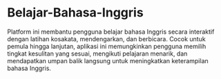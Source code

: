 # Belajar-Bahasa-Inggris
Platform ini membantu pengguna belajar bahasa Inggris secara interaktif dengan latihan kosakata, mendengarkan, dan berbicara. Cocok untuk pemula hingga lanjutan, aplikasi ini memungkinkan pengguna memilih tingkat kesulitan yang sesuai, mengikuti pelajaran menarik, dan mendapatkan umpan balik langsung untuk meningkatkan keterampilan bahasa Inggris.
